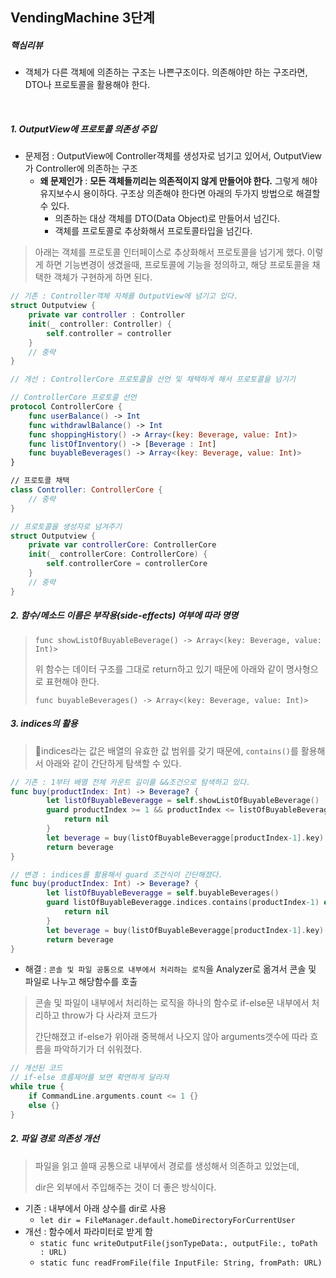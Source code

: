 ## VendingMachine 3단계



##### 핵심리뷰

- 객체가 다른 객체에 의존하는 구조는 나쁜구조이다. 의존해야만 하는 구조라면, DTO나 프로토콜을 활용해야 한다.

  ​

##### 1. OutputView에 프로토콜 의존성 주입

- 문제점 : OutputView에 Controller객체를 생성자로 넘기고 있어서, OutputView가 Controller에 의존하는 구조
  * **왜 문제인가** : **모든 객체들끼리는 의존적이지 않게 만들어야 한다.** 그렇게 해야 유지보수시 용이하다. 구조상 의존해야 한다면 아래의 두가지 방법으로 해결할 수 있다.
    * 의존하는 대상 객체를 DTO(Data Object)로 만들어서 넘긴다.
    * 객체를 프로토콜로 추상화해서 프로토콜타입을 넘긴다.

> 아래는 객체를 프로토콜 인터페이스로 추상화해서 프로토콜을 넘기게 했다. 이렇게 하면 기능변경이 생겼을때, 프로토콜에 기능을 정의하고, 해당 프로토콜을 채택한 객체가 구현하게 하면 된다.

```swift
// 기존 : Controller객체 자체를 OutputView에 넘기고 있다.
struct Outputview {
    private var controller : Controller
    init(_ controller: Controller) {
        self.controller = controller
	}
    // 중략
}

// 개선 : ControllerCore 프로토콜을 선언 및 채택하게 해서 프로토콜을 넘기기

// ControllerCore 프로토콜 선언
protocol ControllerCore {
    func userBalance() -> Int
    func withdrawlBalance() -> Int
    func shoppingHistory() -> Array<(key: Beverage, value: Int)>
    func listOfInventory() -> [Beverage : Int]
    func buyableBeverages() -> Array<(key: Beverage, value: Int)>
}

// 프로토콜 채택
class Controller: ControllerCore {
    // 중략
}

// 프로토콜을 생성자로 넘겨주기
struct Outputview {
    private var controllerCore: ControllerCore
    init(_ controllerCore: ControllerCore) {
        self.controllerCore = controllerCore
	}
    // 중략
}
```



##### 2. 함수/메소드 이름은 부작용(side-effects) 여부에 따라 명명

> ```func showListOfBuyableBeverage() -> Array<(key: Beverage, value: Int)>```
>
> 위 함수는 데이터 구조를 그대로 return하고 있기 때문에 아래와 같이 명사형으로 표현해야 한다.
>
> ```func buyableBeverages() -> Array<(key: Beverage, value: Int)>```



##### 3. indices의 활용

> indices라는 값은 배열의 유효한 값 범위를 갖기 때문에, ```contains()```를 활용해서 아래와 같이 간단하게 탐색할 수 있다.

```swift
// 기존 : 1부터 배열 전체 카운트 길이를 &&조건으로 탐색하고 있다.
func buy(productIndex: Int) -> Beverage? {
        let listOfBuyableBeveragge = self.showListOfBuyableBeverage()
        guard productIndex >= 1 && productIndex <= listOfBuyableBeveragge.count else {
            return nil
        }
        let beverage = buy(listOfBuyableBeveragge[productIndex-1].key)
        return beverage
}

// 변경 : indices를 활용해서 guard 조건식이 간단해졌다.
func buy(productIndex: Int) -> Beverage? {
        let listOfBuyableBeveragge = self.buyableBeverages()
        guard listOfBuyableBeveragge.indices.contains(productIndex-1) else {
            return nil
        }
        let beverage = buy(listOfBuyableBeveragge[productIndex-1].key)
        return beverage
}
```







- 해결 : `콘솔 및 파일 공통으로 내부에서 처리하는 로직`을 Analyzer로 옮겨서 콘솔 및 파일로 나누고 해당함수를 호출

> 콘솔 및 파일이 내부에서 처리하는 로직을 하나의 함수로 if-else문 내부에서 처리하고 throw가 다 사라져 코드가
>
> 간단해졌고 if-else가 위아래 중복해서 나오지 않아 arguments갯수에 따라 흐름을 파악하기가 더 쉬워졌다.

```swift
// 개선된 코드
// if-else 흐름제어를 보면 확연하게 달라져
while true {
    if CommandLine.arguments.count <= 1 {} 
  	else {}
}
```



##### 2. 파일 경로 의존성 개선

> 파일을 읽고 쓸때 공통으로 내부에서 경로를 생성해서 의존하고 있었는데,
>
> dir은 외부에서 주입해주는 것이 더 좋은 방식이다.

- 기존 : 내부에서 아래 상수를 dir로 사용
  - `let dir = FileManager.default.homeDirectoryForCurrentUser` 
- 개선 : 함수에서 파라미터로 받게 함
  - `static func writeOutputFile(jsonTypeData:, outputFile:, toPath : URL)`
  - ` static func readFromFile(file InputFile: String, fromPath: URL) `